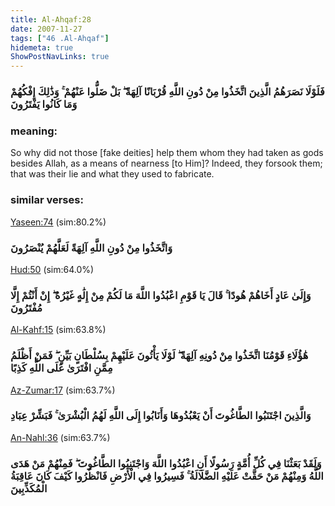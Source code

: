 ```yaml
---
title: Al-Ahqaf:28
date: 2007-11-27
tags: ["46 .Al-Ahqaf"]
hidemeta: true 
ShowPostNavLinks: true 
---
```

### فَلَوْلَا نَصَرَهُمُ الَّذِينَ اتَّخَذُوا مِنْ دُونِ اللَّهِ قُرْبَانًا آلِهَةً ۖ بَلْ ضَلُّوا عَنْهُمْ ۚ وَذَٰلِكَ إِفْكُهُمْ وَمَا كَانُوا يَفْتَرُونَ
### meaning: 
So why did not those [fake deities] help them whom they had taken as gods besides Allah, as a means of nearness [to Him]? Indeed, they forsook them; that was their lie and what they used to fabricate.
### similar verses: 

[Yaseen:74](/36/74) (sim:80.2%)

### وَاتَّخَذُوا مِنْ دُونِ اللَّهِ آلِهَةً لَعَلَّهُمْ يُنْصَرُونَ

[Hud:50](/11/50) (sim:64.0%)

### وَإِلَىٰ عَادٍ أَخَاهُمْ هُودًا ۚ قَالَ يَا قَوْمِ اعْبُدُوا اللَّهَ مَا لَكُمْ مِنْ إِلَٰهٍ غَيْرُهُ ۖ إِنْ أَنْتُمْ إِلَّا مُفْتَرُونَ

[Al-Kahf:15](/18/15) (sim:63.8%)

### هَٰؤُلَاءِ قَوْمُنَا اتَّخَذُوا مِنْ دُونِهِ آلِهَةً ۖ لَوْلَا يَأْتُونَ عَلَيْهِمْ بِسُلْطَانٍ بَيِّنٍ ۖ فَمَنْ أَظْلَمُ مِمَّنِ افْتَرَىٰ عَلَى اللَّهِ كَذِبًا

[Az-Zumar:17](/39/17) (sim:63.7%)

### وَالَّذِينَ اجْتَنَبُوا الطَّاغُوتَ أَنْ يَعْبُدُوهَا وَأَنَابُوا إِلَى اللَّهِ لَهُمُ الْبُشْرَىٰ ۚ فَبَشِّرْ عِبَادِ

[An-Nahl:36](/16/36) (sim:63.7%)

### وَلَقَدْ بَعَثْنَا فِي كُلِّ أُمَّةٍ رَسُولًا أَنِ اعْبُدُوا اللَّهَ وَاجْتَنِبُوا الطَّاغُوتَ ۖ فَمِنْهُمْ مَنْ هَدَى اللَّهُ وَمِنْهُمْ مَنْ حَقَّتْ عَلَيْهِ الضَّلَالَةُ ۚ فَسِيرُوا فِي الْأَرْضِ فَانْظُرُوا كَيْفَ كَانَ عَاقِبَةُ الْمُكَذِّبِينَ
